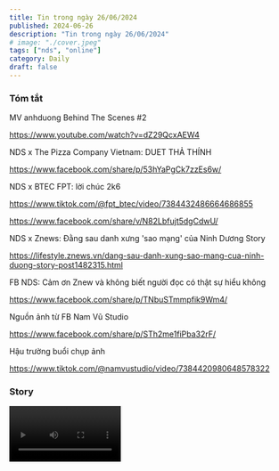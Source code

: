 ```yaml
---
title: Tin trong ngày 26/06/2024
published: 2024-06-26
description: "Tin trong ngày 26/06/2024"
# image: "./cover.jpeg"
tags: ["nds", "online"]
category: Daily
draft: false
---
```


### Tóm tắt

MV anhduong Behind The Scenes #2

https://www.youtube.com/watch?v=dZ29QcxAEW4


NDS x The Pizza Company Vietnam: DUET THẢ THÍNH

https://www.facebook.com/share/p/53hYaPgCk7zzEs6w/

NDS x BTEC FPT: lời chúc 2k6 

https://www.tiktok.com/@fpt_btec/video/7384432486664686855

https://www.facebook.com/share/v/N82Lbfujt5dgCdwU/


NDS x Znews: Đằng sau danh xưng 'sao mạng' của Ninh Dương Story

https://lifestyle.znews.vn/dang-sau-danh-xung-sao-mang-cua-ninh-duong-story-post1482315.html

FB NDS: Cảm ơn Znew và không biết người đọc có thật sự hiểu không 

https://www.facebook.com/share/p/TNbuSTmmpfik9Wm4/

Nguồn ảnh từ FB Nam Vũ Studio

https://www.facebook.com/share/p/STh2me1fiPba32rF/

Hậu trường buổi chụp ảnh

https://www.tiktok.com/@namvustudio/video/7384420980648578322


### Story 

<video width="200" controls>
  <source src="https://github.com/user-attachments/assets/4d3ac55a-af94-4150-9790-3ecd0ff203e7" type="video/mp4">
</video>





















